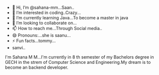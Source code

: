 - 👋 Hi, I’m @sahana-mm...Saan..
- 👀 I’m interested in coding..Crazy...
- 🌱 I’m currently learning Java...To become a master in java
- 💞️ I’m looking to collaborate on...
- 📫 How to reach me...Through Social media..
- 😄 Pronouns:...she is saanu...
- ⚡ Fun facts...tommy...
- sanvi..

<!--
sahana-mm/sahana-mm is a ✨ special ✨ repository because its `README.md` (this file) appears on your GitHub profile.
You can click the Preview link to take a look at your changes.
-->
I'm Sahana M M...I'm currently in 8 th semester of my Bachelors degree in GECH in the strem of Computer Science and Engineering.My dream is to become an backend developer.
